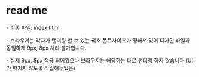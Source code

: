 <h1>read me</h1>
<p>- 최종 파일: index.html</p>
<p>- 브라우저는 각자가 랜더링 할 수 있는 최소 폰트사이즈가 정해져 있어 디자인 파일과 동일하게 9px, 8px 처리 불가합니다.</p>
<p>- 실제 9px, 8px 적용 되어있으나 브라우저는 해당하는 대로 랜더링 하지 않습니다.(UI가 깨지지 않도록 작업해두었음)</p>
